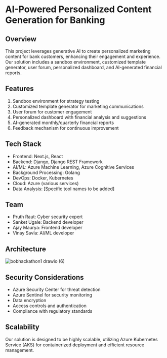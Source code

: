# AI-Powered Personalized Content Generation for Banking

## Overview

This project leverages generative AI to create personalized marketing content for bank customers, enhancing their engagement and experience. Our solution includes a sandbox environment, customized template generator, user forum, personalized dashboard, and AI-generated financial reports.

## Features

1. Sandbox environment for strategy testing
2. Customized template generator for marketing communications
3. User forum for customer engagement
4. Personalized dashboard with financial analysis and suggestions
5. AI-generated monthly/quarterly financial reports
6. Feedback mechanism for continuous improvement

## Tech Stack

- Frontend: Next.js, React
- Backend: Django, Django REST Framework
- AI/ML: Azure Machine Learning, Azure Cognitive Services
- Background Processing: Golang
- DevOps: Docker, Kubernetes
- Cloud: Azure (various services)
- Data Analysis: [Specific tool names to be added]

## Team

- Pruth Raut: Cyber security expert
- Sanket Ugale: Backend developer
- Ajay Maurya: Frontend developer
- Vinay Savla: AI/ML developer

## Architecture


![bobhackathon1 drawio (6)](https://github.com/Team-DevSquad/BoB-Personalized-Content-Generation/assets/121743571/5d05eb0d-e768-446a-9b74-dff362cf0ac5)


## Security Considerations

- Azure Security Center for threat detection
- Azure Sentinel for security monitoring
- Data encryption
- Access controls and authentication
- Compliance with regulatory standards

## Scalability

Our solution is designed to be highly scalable, utilizing Azure Kubernetes Service (AKS) for containerized deployment and efficient resource management.
